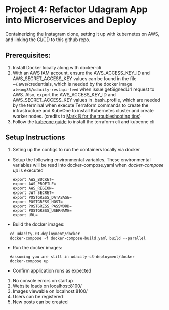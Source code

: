 # Project 4: Refactor Udagram App into Microservices and Deploy

Containerizing the Instagram clone, setting it up with kubernetes on AWS, and linking the CI/CD to this github repo.

## Prerequisites:
1. Install Docker locally along with docker-cli
2. With an AWS IAM account, ensure the AWS_ACCESS_KEY_ID and AWS_SECRET_ACCESS_KEY values can be found in the file ~/.aws/credentials, 
   which is needed by the docker image ```alwang85/udacity-restapi-feed``` when issue getSignedUrl request to AWS.
   Also, export the AWS_ACCESS_KEY_ID and AWS_SECRET_ACCESS_KEY values in .bash_profile, which are needed by the terminal
   when execute Terraform commands to create the infrastructure and KubeOne to install Kubernetes cluster 
   and create worker nodes. (credits to [Mark B for the troubleshooting tips](https://docs.google.com/document/d/1r25X8ckOhZ_8k_f0hNg_bCGozG2lYvX4x2A8yT-UT0o/edit))
3. Follow the [kubeone guide](https://github.com/kubermatic/kubeone/blob/master/docs/quickstart-aws.md) to install the terraform cli and kubeone cli

## Setup Instructions
1. Seting up the configs to run the containers locally via docker
  - Setup the following environmental variables. These environmental variables will be read into docker-compose.yaml
    when *docker-compose up* is executed
    ```
    export AWS_BUCKET=
    export AWS_PROFILE=
    export AWS_REGION=
    export JWT_SECRET=
    export POSTGRESS_DATABASE=
    export POSTGRESS_HOST=
    export POSTGRESS_PASSWORD=
    export POSTGRESS_USERNAME=
    export URL=
    ```

  - Build the docker images:
  ```
    cd udacity-c3-deployment/docker
    docker-compose -f docker-compose-build.yaml build --parallel
  ```

  - Run the docker images:
  ```
    #assuming you are still in udacity-c3-deployment/docker
    docker-compose up
  ```

  - Confirm application runs as expected
  1. No console errors on startup
  2. Website loads on localhost:8100/
  3. Images viewable on localhost:8100/
  4. Users can be registered
  5. New posts can be created

